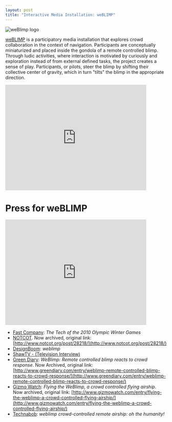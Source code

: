 ```yaml
---
layout: post
title: "Interactive Media Installation: weBLIMP"
---
```


![weBlimp logo](../images/weblimp.png)

[weBLIMP](https://web.archive.org/web/20130509055000/http://weblimp.andrewthong.com/) is a participatory media installation that explores crowd collaboration in the context of navigation. Participants are conceptually miniaturized and placed inside the gondola of a remote controlled blimp. Through ludic activities, where interaction is motivated by curiously and exploration instead of from external defined tasks, the project creates a sense of play. Participants, or pilots, steer the blimp by shifting their collective center of gravity, which in turn "tilts" the blimp in the appropriate direction.

<iframe src="https://player.vimeo.com/video/4223282?portrait=0" webkitallowfullscreen="" mozallowfullscreen="" allowfullscreen="" width="440" height="330" frameborder="0"></iframe>

# Press for weBLIMP

<iframe src="https://player.vimeo.com/video/10548172?portrait=0" webkitallowfullscreen="" mozallowfullscreen="" allowfullscreen="" width="440" height="330" frameborder="0"></iframe>

* [Fast Company](http://www.fastcompany.com/1551149/the-tech-of-the-2010-olympic-winter-games "http://www.fastcompany.com/1551149/the-tech-of-the-2010-olympic-winter-games"): _The Tech of the 2010 Olympic Winter Games_
* [NOTCOT](https://web.archive.org/web/20100210193837/http://www.notcot.org/post/28218/). Now archived, original link: [http://www.notcot.org/post/28218/](http://www.notcot.org/post/28218/)  
* [DesignBoom](http://www.designboom.com/weblog/cat/16/view/9304/weblimp.html "http://www.designboom.com/weblog/cat/16/view/9304/weblimp.html"): _weblimp_
* [ShawTV - (Television Interview)](http://vimeo.com/10548172 "http://vimeo.com/10548172")
* [Green Diary](https://web.archive.org/web/20100208224821/http://m.greendiary.com/entry/weblimp-remote-controlled-blimp-reacts-to-crowd-response): _WeBlimp: Remote controlled blimp reacts to crowd response_. Now Archived, original link: [http://www.greendiary.com/entry/weblimp-remote-controlled-blimp-reacts-to-crowd-response/](http://www.greendiary.com/entry/weblimp-remote-controlled-blimp-reacts-to-crowd-response/)
* [Gizmo Watch](https://web.archive.org/web/20100216064120/http://m.gizmowatch.com/entry/flying-the-weblimp-a-crowd-controlled-flying-airship): _Flying the WeBlimp, a crowd controlled flying airship_. Now archived, original link: [http://www.gizmowatch.com/entry/flying-the-weblimp-a-crowd-controlled-flying-airship/](http://www.gizmowatch.com/entry/flying-the-weblimp-a-crowd-controlled-flying-airship/)
* [Technabob](http://technabob.com/blog/2010/02/06/weblimp-crowd-controlled-remote-airship/ "http://technabob.com/blog/2010/02/06/weblimp-crowd-controlled-remote-airship/"): _weblimp crowd-controlled remote airship: oh the humanity!_

